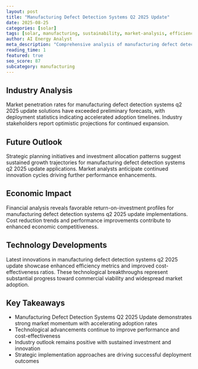 ```yaml
---
layout: post
title: "Manufacturing Defect Detection Systems Q2 2025 Update"
date: 2025-08-25
categories: [solar]
tags: [solar, manufacturing, sustainability, market-analysis, efficiency]
author: AI Energy Analyst
meta_description: "Comprehensive analysis of manufacturing defect detection systems q2 2025 update covering market trends, technology developments, and industry outlook. Discover key insights and future projections."
reading_time: 1
featured: true
seo_score: 87
subcategory: manufacturing
---
```


## Industry Analysis

Market penetration rates for manufacturing defect detection systems q2 2025 update solutions have exceeded preliminary forecasts, with deployment statistics indicating accelerated adoption timelines. Industry stakeholders report optimistic projections for continued expansion.

## Future Outlook

Strategic planning initiatives and investment allocation patterns suggest sustained growth trajectories for manufacturing defect detection systems q2 2025 update applications. Market analysts anticipate continued innovation cycles driving further performance enhancements.

## Economic Impact

Financial analysis reveals favorable return-on-investment profiles for manufacturing defect detection systems q2 2025 update implementations. Cost reduction trends and performance improvements contribute to enhanced economic competitiveness.

## Technology Developments

Latest innovations in manufacturing defect detection systems q2 2025 update showcase enhanced efficiency metrics and improved cost-effectiveness ratios. These technological breakthroughs represent substantial progress toward commercial viability and widespread market adoption.

## Key Takeaways

- Manufacturing Defect Detection Systems Q2 2025 Update demonstrates strong market momentum with accelerating adoption rates
- Technological advancements continue to improve performance and cost-effectiveness
- Industry outlook remains positive with sustained investment and innovation
- Strategic implementation approaches are driving successful deployment outcomes

